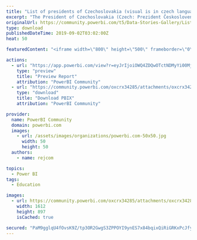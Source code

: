 ```yaml
---
title: "List of presidents of Czechoslovakia (visual is in czech language)"
excerpt: "The President of Czechoslovakia (Czech: Prezident Československa, Slovak: Prezident Česko-Slovenska) was the head of state of Czechoslovakia, from"
originalUrl: https://community.powerbi.com/t5/Data-Stories-Gallery/List-of-presidents-of-Czechoslovakia-visual-is-in-czech-language/m-p/781303
type: download
publishedDateTime: 2019-09-02T03:02:00Z
heat: 50

featuredContent: "<iframe width=\"800\" height=\"500\" frameborder=\"0\" src=\"https://app.powerbi.com/view?r=eyJrIjoiOWQ4ZDQwOTctNDMyYi00Mjg2LThhZjgtNWUyNWJhMTJlNjlhIiwidCI6IjMwZmQ2ZDAxLTk1NjYtNDMxMC1iMjI1LTE3ODRiZjExNjc1YyIsImMiOjh9\"></iframe>"

actions:
  - url: "https://app.powerbi.com/view?r=eyJrIjoiOWQ4ZDQwOTctNDMyYi00Mjg2LThhZjgtNWUyNWJhMTJlNjlhIiwidCI6IjMwZmQ2ZDAxLTk1NjYtNDMxMC1iMjI1LTE3ODRiZjExNjc1YyIsImMiOjh9"
    type: "preview"
    title: "Preview Report"
    attribution: "PowerBI Community"
  - url: "https://community.powerbi.com/oxcrx34285/attachments/oxcrx34285/DataStoriesGallery/2907/2/prezidenti%20Ceskoslovenska2.pbix"
    type: "download"
    title: "Download PBIX"
    attribution: "PowerBI Community"

provider:
  name: PowerBI Community
  domain: powerbi.com
  images:
    - url: /assets/images/organizations/powerbi.com-50x50.jpg
      width: 50
      height: 50
  authors:
    - name: rejcom

topics:
  - Power BI
tags:
  - Education

images:
  - url: https://community.powerbi.com/oxcrx34285/attachments/oxcrx34285/DataStoriesGallery/2907/1/prezidenti.JPG
    width: 1612
    height: 897
    isCached: true

secured: "PaM9gglqU4fOvsK9Z/tp3OR2GwgS3ZPPOYI9ynES7x84bqixQiRiGRKxPcJfyFMLL1Ts/P83lc4YI86voVypQ37HXKcbRG1EHThk2KQtBfRHcHWtr/CvnFmYtS7uyDkRRry2faw3QniZ7aEjEALrU47fMLLNVuiFbutAaoEdyQTeGl7n+2MfXGvR9E+o2m0HWHShceB5ClXiv39PhlhJnanq1QFRnXcjiaSNs+MR0jgiewrruam+Wf11oAQ7UTq6MOVIjkVKhL5OY2KIEUG1a3q9AUe6T+qDs2+XxiG741KWxl2IIoEEj6W4FaB7WoBjNLyjlAgVAa4u+4byahzUkgsxH7ypG0Y7/U8PYxnQyB4PTYX1IVWoUbZ2RzbxbuhFVbEdLwhmrZNs3hfxWyGATQ==;48yEjL8F0rCXhWQrt/YCDg=="
---
```


